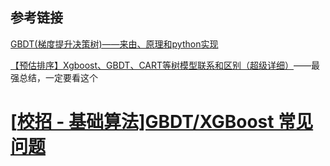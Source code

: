 

## 参考链接

[GBDT(梯度提升决策树)——来由、原理和python实现](https://zhuanlan.zhihu.com/p/144855223)

[【预估排序】Xgboost、GBDT、CART等树模型联系和区别（超级详细）](https://zhuanlan.zhihu.com/p/158633779)——最强总结，一定要看这个



# [[校招 - 基础算法\]GBDT/XGBoost 常见问题](https://www.cnblogs.com/jiading/articles/13143695.html)

